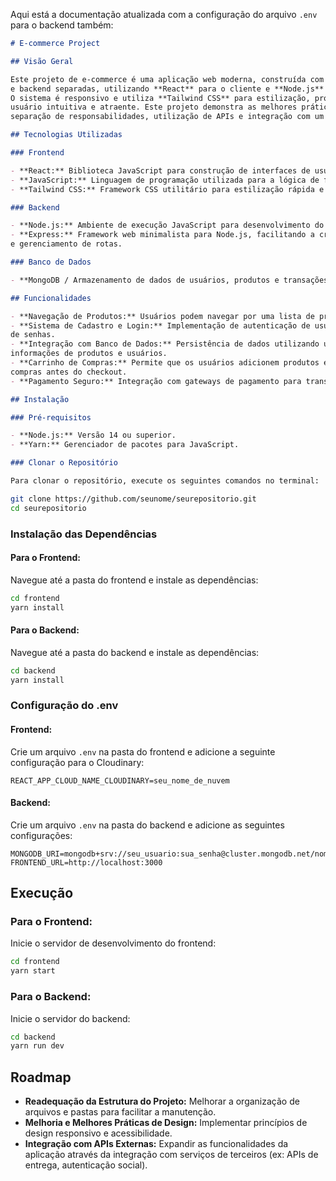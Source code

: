 Aqui está a documentação atualizada com a configuração do arquivo `.env` para o backend também:

```markdown
# E-commerce Project

## Visão Geral

Este projeto de e-commerce é uma aplicação web moderna, construída com uma arquitetura de frontend 
e backend separadas, utilizando **React** para o cliente e **Node.js** com **Express** para o servidor. 
O sistema é responsivo e utiliza **Tailwind CSS** para estilização, proporcionando uma experiência de 
usuário intuitiva e atraente. Este projeto demonstra as melhores práticas de desenvolvimento, incluindo 
separação de responsabilidades, utilização de APIs e integração com um banco de dados.

## Tecnologias Utilizadas

### Frontend

- **React:** Biblioteca JavaScript para construção de interfaces de usuário.
- **JavaScript:** Linguagem de programação utilizada para a lógica de frontend.
- **Tailwind CSS:** Framework CSS utilitário para estilização rápida e responsiva.

### Backend

- **Node.js:** Ambiente de execução JavaScript para desenvolvimento do servidor.
- **Express:** Framework web minimalista para Node.js, facilitando a criação de APIs 
e gerenciamento de rotas.

### Banco de Dados

- **MongoDB / Armazenamento de dados de usuários, produtos e transações.

## Funcionalidades

- **Navegação de Produtos:** Usuários podem navegar por uma lista de produtos categorizados.
- **Sistema de Cadastro e Login:** Implementação de autenticação de usuários com criptografia 
de senhas.
- **Integração com Banco de Dados:** Persistência de dados utilizando um banco de dados para armazenar 
informações de produtos e usuários.
- **Carrinho de Compras:** Permite que os usuários adicionem produtos e gerenciem suas 
compras antes do checkout.
- **Pagamento Seguro:** Integração com gateways de pagamento para transações seguras.

## Instalação

### Pré-requisitos

- **Node.js:** Versão 14 ou superior.
- **Yarn:** Gerenciador de pacotes para JavaScript.

### Clonar o Repositório

Para clonar o repositório, execute os seguintes comandos no terminal:
```

```bash
git clone https://github.com/seunome/seurepositorio.git
cd seurepositorio
```

### Instalação das Dependências

#### Para o Frontend:

Navegue até a pasta do frontend e instale as dependências:

```bash
cd frontend
yarn install
```

#### Para o Backend:

Navegue até a pasta do backend e instale as dependências:

```bash
cd backend
yarn install
```

### Configuração do .env

#### Frontend:

Crie um arquivo `.env` na pasta do frontend e adicione a seguinte configuração para o Cloudinary:

```
REACT_APP_CLOUD_NAME_CLOUDINARY=seu_nome_de_nuvem
```

#### Backend:

Crie um arquivo `.env` na pasta do backend e adicione as seguintes configurações:

```
MONGODB_URI=mongodb+srv://seu_usuario:sua_senha@cluster.mongodb.net/nome_do_banco
FRONTEND_URL=http://localhost:3000
```

## Execução

### Para o Frontend:

Inicie o servidor de desenvolvimento do frontend:

```bash
cd frontend
yarn start
```

### Para o Backend:

Inicie o servidor do backend:

```bash
cd backend
yarn run dev
```

## Roadmap

- **Readequação da Estrutura do Projeto:** Melhorar a organização de arquivos e pastas para facilitar a manutenção.
- **Melhoria e Melhores Práticas de Design:** Implementar princípios de design responsivo e acessibilidade.
- **Integração com APIs Externas:** Expandir as funcionalidades da aplicação através da integração com serviços de terceiros (ex: APIs de entrega, autenticação social).
```

